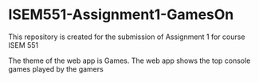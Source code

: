 # ISEM551-Assignment1-GamesOn
This repository is created for the submission of Assignment 1 for course ISEM 551

The theme of the web app is Games. The web app shows the top console games played by the gamers
